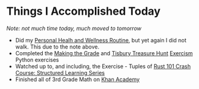 # Things I Accomplished Today

_Note: not much time today, much moved to tomorrow_

- Did my [Personal Healh and Wellness Routine](../../routines/2024/personal-health-and-wellness-routine/personal-health-and-wellness-routine-2024-week-1.md), but yet again I did not walk. This due to the note above.
- Completed the [Making the Grade](https://exercism.org/tracks/python/exercises/making-the-grade) and [Tisbury Treasure Hunt](https://exercism.org/tracks/python/exercises/tisbury-treasure-hunt) [Exercism](https://exercism.org) Python exercises
- Watched up to, and including, the Exercise - Tuples of [Rust 101 Crash Course: Structured Learning Series](https://www.youtube.com/watch?v=lzKeecy4OmQ)
- Finished all of 3rd Grade Math on [Khan Academy](https://www.khanacademy.org)
